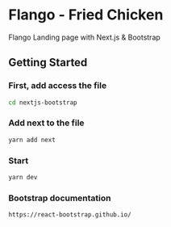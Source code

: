 # Flango - Fried Chicken
Flango Landing page with Next.js &amp; Bootstrap


## Getting Started

### First, add access the file

```bash
cd nextjs-bootstrap
```


### Add next to the file

```bash
yarn add next
```


### Start

```bash
yarn dev
```


### Bootstrap documentation
```bash
https://react-bootstrap.github.io/
```
